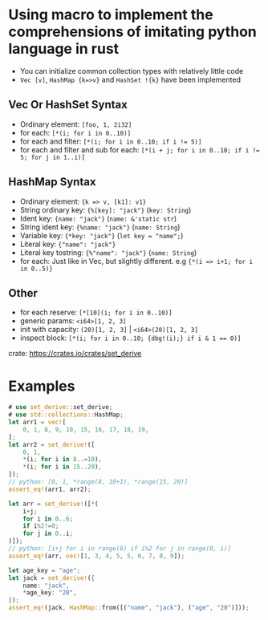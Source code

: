 # Using macro to implement the comprehensions of imitating python language in rust
- You can initialize common collection types with relatively little code
- `Vec [v]`, `HashMap {k=>v}` and `HashSet !{k}` have been implemented

## Vec Or HashSet Syntax
- Ordinary element: `[foo, 1, 2i32]`
- for each: `[*(i; for i in 0..10)]`
- for each and filter: `[*(i; for i in 0..10; if i != 5)]`
- for each and filter and sub for each:
  `[*(i + j; for i in 0..10; if i != 5; for j in 1..i)]`


## HashMap Syntax
- Ordinary element: `{k => v, [k1]: v1}`
- String ordinary key: `{%[key]: "jack"}` (`key: String`)
- Ident key: `{name: "jack"}` (`name: &'static str`)
- String ident key: `{%name: "jack"}` (`name: String`)
- Variable key: `{*key: "jack"}` (`let key = "name";`)
- Literal key: `{"name": "jack"}`
- Literal key tostring: `{%"name": "jack"}` (`name: String`)
- for each: Just like in Vec, but slightly different.
  e.g `{*(i => i+1; for i in 0..5)}`


## Other
- for each reserve: `[*[10](i; for i in 0..10)]`
- generic params: `<i64>[1, 2, 3]`
- init with capacity: `(20)[1, 2, 3]` | `<i64>(20)[1, 2, 3]`
- inspect block: `[*(i; for i in 0..10; {dbg!(i);} if i & 1 == 0)]`


crate: <https://crates.io/crates/set_derive>


# Examples
```rust
# use set_derive::set_derive;
# use std::collections::HashMap;
let arr1 = vec![
    0, 1, 8, 9, 10, 15, 16, 17, 18, 19,
];
let arr2 = set_derive!([
    0, 1,
    *(i; for i in 8..=10),
    *(i; for i in 15..20),
]);
// python: [0, 1, *range(8, 10+1), *range(15, 20)]
assert_eq!(arr1, arr2);

let arr = set_derive!([*(
    i+j;
    for i in 0..6;
    if i%2!=0;
    for j in 0..i;
)]);
// python: [i+j for i in range(6) if i%2 for j in range(0, i)]
assert_eq!(arr, vec![1, 3, 4, 5, 5, 6, 7, 8, 9]);

let age_key = "age";
let jack = set_derive!({
    name: "jack",
    *age_key: "20",
});
assert_eq!(jack, HashMap::from([("name", "jack"), ("age", "20")]));
```
